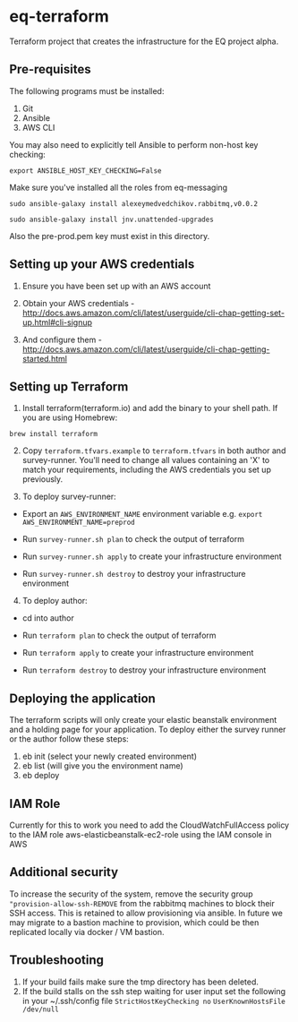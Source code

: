 # eq-terraform

Terraform project that creates the infrastructure for the EQ project alpha.

## Pre-requisites

The following programs must be installed:

1. Git
2. Ansible
3. AWS CLI

You may also need to explicitly tell Ansible to perform non-host key checking:

  `export ANSIBLE_HOST_KEY_CHECKING=False`

Make sure you've installed all the roles from eq-messaging

 `sudo ansible-galaxy install alexeymedvedchikov.rabbitmq,v0.0.2`

 `sudo ansible-galaxy install jnv.unattended-upgrades`

Also the pre-prod.pem key must exist in this directory.

## Setting up your AWS credentials

1. Ensure you have been set up with an AWS account

2. Obtain your AWS credentials - http://docs.aws.amazon.com/cli/latest/userguide/cli-chap-getting-set-up.html#cli-signup

3. And configure them - http://docs.aws.amazon.com/cli/latest/userguide/cli-chap-getting-started.html

## Setting up Terraform

1. Install terraform(terraform.io) and add the binary to your shell path. If you are using Homebrew:

  `brew install terraform`

2. Copy `terraform.tfvars.example` to `terraform.tfvars` in both author and survey-runner. You'll need to change all values containing an 'X' to match your requirements, including the AWS credentials you set up previously.

3. To deploy survey-runner:

  - Export an `AWS_ENVIRONMENT_NAME` environment variable e.g. `export AWS_ENVIRONMENT_NAME=preprod`

  - Run `survey-runner.sh plan` to check the output of terraform

  - Run `survey-runner.sh apply` to create your infrastructure environment

  - Run `survey-runner.sh destroy` to destroy your infrastructure environment

4. To deploy author:

  - cd into author

  - Run `terraform plan` to check the output of terraform

  - Run `terraform apply` to create your infrastructure environment

  - Run `terraform destroy` to destroy your infrastructure environment

## Deploying the application
The terraform scripts will only create your elastic beanstalk environment and a holding page for your application. To
deploy either the survey runner or the author follow these steps:
1. eb init  (select your newly created environment)
2. eb list (will give you the environment name)
3. eb deploy <your-env-name>

## IAM Role
Currently for this to work you need to add the CloudWatchFullAccess policy to the IAM role aws-elasticbeanstalk-ec2-role
using the IAM console in AWS

## Additional security

To increase the security of the system, remove the security group `"provision-allow-ssh-REMOVE`
from the rabbitmq machines to block their SSH access. This is retained to allow provisioning
via ansible. In future we may migrate to a bastion machine to provision, which could
be then replicated locally via docker / VM bastion.

## Troubleshooting

1. If your build fails make sure the tmp directory has been deleted.
2. If the build stalls on the ssh step waiting for user input set the following in your ~/.ssh/config file
    `StrictHostKeyChecking no`
    `UserKnownHostsFile /dev/null`
